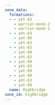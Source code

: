 ```yaml
---
zone_data:
  formations:
  - - ykt-63
    - warrior-monk-2
    - warrior-monk-2
  - - ykt-63
    - yat-99
    - ykt-63
  - - ykt-63
    - yat-99
    - ykt-63
  - - yat-99
    - ykt-63
    - yat-99
  - - yat-99
    - ykt-63
    - yat-99
  name: Highbridge
zone_id: highbridge
---
```

